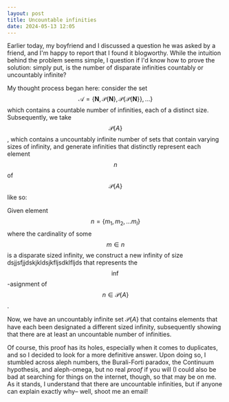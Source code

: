 ```yaml
---
layout: post
title: Uncountable infinities
date: 2024-05-13 12:05
---
```


Earlier today, my boyfriend and I discussed a question he was asked by a friend, and I'm happy to report that I found it blogworthy. While the intuition behind the problem seems simple, I question if I'd know how to prove the solution: simply put, is the number of disparate infinities countably or uncountably infinite?

My thought process began here: consider the set $$\mathcal{A} = \{ \mathbf{N}, \mathcal{P} \{ \mathbf{N} \}, \mathcal{P} \{ \mathcal{P} \{ \mathbf{N} \} \},... \}$$ which contains a countable number of infinities, each of a distinct size. Subsequently, we take $$\mathcal{P}\{A\}$$, which contains a uncountably infinite number of sets that contain varying sizes of infinity, and generate infinities that distinctly represent each element $$n$$ of $$\mathcal{P}\{A\}$$ like so:

Given element $$n = \{m_1, m_2,...m_l\}$$ where the cardinality of some $$m \in n$$ is a disparate sized infinity, we construct a new infinity of size dsjjsfjjdskjkldsjkfljsdklfljds that represents the $$\inf$$-asignment of $$n \in \mathcal{P}\{A\}$$.

Now, we have an uncountably infinite set $`\mathcal{P}\{A\}`$ that contains elements that have each been designated a different sized infinity, subsequently showing that there are at least an uncountable number of infinities.

Of course, this proof has its holes, especially when it comes to duplicates, and so I decided to look for a more definitive answer. Upon doing so, I stumbled across aleph numbers, the Burali-Forti paradox, the Continuum hypothesis, and aleph-omega, but no real *proof* if you will (I could also be bad at searching for things on the internet, though, so that may be on me. As it stands, I understand that there are uncountable infinities, but if anyone can explain exactly why– well, shoot me an email!
